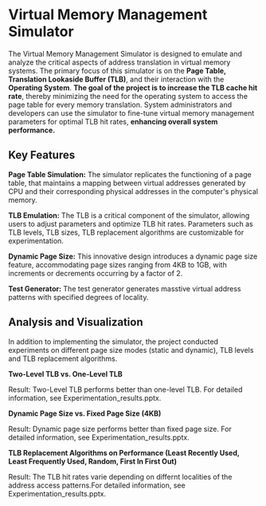 
# Virtual Memory Management Simulator
The Virtual Memory Management Simulator is designed to emulate and analyze the critical aspects of address translation in virtual memory systems. 
The primary focus of this simulator is on the **Page Table, Translation Lookaside Buffer (TLB)**, and their interaction with the **Operating System**. 
**The goal of the project is to increase the TLB cache hit rate**, thereby minimizing the need for the operating system to access the page table for every memory translation. 
System administrators and developers can use the simulator to fine-tune virtual memory management parameters for optimal TLB hit rates, **enhancing overall system performance.**


## Key Features

**Page Table Simulation:** The simulator replicates the functioning of a page table, that maintains a mapping between virtual addresses generated by CPU and their corresponding physical addresses in the computer's physical memory.

**TLB Emulation:** The TLB is a critical component of the simulator, allowing users to adjust parameters and optimize TLB hit rates. Parameters such as TLB levels, TLB sizes, TLB replacement algorithms are customizable for experimentation.

**Dynamic Page Size:** This innovative design introduces a dynamic page size feature, accommodating page sizes ranging from 4KB to 1GB, with increments or decrements occurring by a factor of 2. 

**Test Generator:** The test generator generates masstive virtual address patterns with specified degrees of locality. 


## Analysis and Visualization


In addition to implementing the simulator, the project conducted experiments on different page size modes (static and dynamic), TLB levels and TLB replacement algorithms. 


**Two-Level TLB vs. One-Level TLB**


Result: Two-Level TLB performs better than one-level TLB. For detailed information, see Experimentation_results.pptx.


**Dynamic Page Size vs. Fixed Page Size (4KB)**


Result: Dynamic page size performs better than fixed page size. For detailed information, see Experimentation_results.pptx.


**TLB Replacement Algorithms on Performance (Least Recently Used, Least Frequently Used, Random, First In First Out)**


Result: The TLB hit rates varie depending on differnt localities of the address access patterns.For detailed information, see Experimentation_results.pptx.

